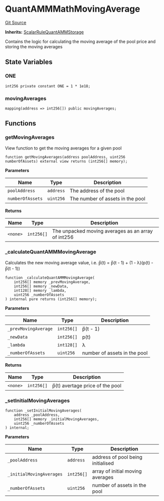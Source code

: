# QuantAMMMathMovingAverage
[Git Source](https://github.com/QuantAMMProtocol/QuantAMM-V1/blob/3cfe58cf30c64b95a2607d2672fb541c48d807e0/contracts/rules/base/QuantammMathMovingAverage.sol)

**Inherits:**
[ScalarRuleQuantAMMStorage](/contracts/QuantAMMStorage.sol/abstract.ScalarRuleQuantAMMStorage.md)

Contains the logic for calculating the moving average of the pool price and storing the moving averages


## State Variables
### ONE

```solidity
int256 private constant ONE = 1 * 1e18;
```


### movingAverages

```solidity
mapping(address => int256[]) public movingAverages;
```


## Functions
### getMovingAverages

View function to get the moving averages for a given pool


```solidity
function getMovingAverages(address poolAddress, uint256 numberOfAssets) external view returns (int256[] memory);
```
**Parameters**

|Name|Type|Description|
|----|----|-----------|
|`poolAddress`|`address`|The address of the pool|
|`numberOfAssets`|`uint256`|The number of assets in the pool|

**Returns**

|Name|Type|Description|
|----|----|-----------|
|`<none>`|`int256[]`|The unpacked moving averages as an array of int256|


### _calculateQuantAMMMovingAverage

Calculates the new moving average value, i.e. p̅(t) = p̅(t - 1) + (1 - λ)(p(t) - p̅(t - 1))


```solidity
function _calculateQuantAMMMovingAverage(
    int256[] memory _prevMovingAverage,
    int256[] memory _newData,
    int128[] memory _lambda,
    uint256 _numberOfAssets
) internal pure returns (int256[] memory);
```
**Parameters**

|Name|Type|Description|
|----|----|-----------|
|`_prevMovingAverage`|`int256[]`|p̅(t - 1)|
|`_newData`|`int256[]`|p(t)|
|`_lambda`|`int128[]`|λ|
|`_numberOfAssets`|`uint256`|number of assets in the pool|

**Returns**

|Name|Type|Description|
|----|----|-----------|
|`<none>`|`int256[]`|p̅(t) avertage price of the pool|


### _setInitialMovingAverages


```solidity
function _setInitialMovingAverages(
    address _poolAddress,
    int256[] memory _initialMovingAverages,
    uint256 _numberOfAssets
) internal;
```
**Parameters**

|Name|Type|Description|
|----|----|-----------|
|`_poolAddress`|`address`|address of pool being initialised|
|`_initialMovingAverages`|`int256[]`|array of initial moving averages|
|`_numberOfAssets`|`uint256`|number of assets in the pool|


